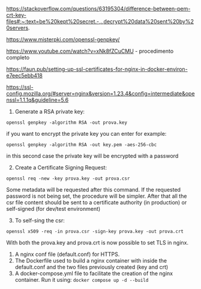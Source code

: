 
https://stackoverflow.com/questions/63195304/difference-between-pem-crt-key-files#:~:text=be%20kept%20secret.-,.,decrypt%20data%20sent%20by%20servers.

https://www.misterpki.com/openssl-genpkey/

https://www.youtube.com/watch?v=xNk8fZCuCMU - procedimento completo

https://faun.pub/setting-up-ssl-certificates-for-nginx-in-docker-environ-e7eec5ebb418

https://ssl-config.mozilla.org/#server=nginx&version=1.23.4&config=intermediate&openssl=1.1.1q&guideline=5.6





1) Generate a RSA private key:

```openssl genpkey -algorithm RSA -out prova.key```

if you want to encrypt the private key you can enter for example:

```openssl genpkey -algorithm RSA -out key.pem -aes-256-cbc```

in this second case the private key will be encrypted with a password

2) Create a Certificate Signing Request:

```openssl req -new -key prova.key -out prova.csr```

Some metadata will be requested after this command. If the requested password is not being set, the procedure will be simpler.
After that all the csr file content should be sent to a certificate authority (in production) or self-signed (for dev/test environment)

3) To self-sing the csr:

```openssl x509 -req -in prova.csr -sign-key prova.key -out prova.crt```



With both the prova.key and prova.crt is now possible to set TLS in nginx.


1) A nginx conf file (default.conf) for HTTPS.
2) The Dockerfile used to build a nginx container with inside the default.conf and the two files previously created (key and crt)
3) A docker-compose.yml file to facilitate the creation of the nginx container. Run it using: ```docker compose up -d --build```







